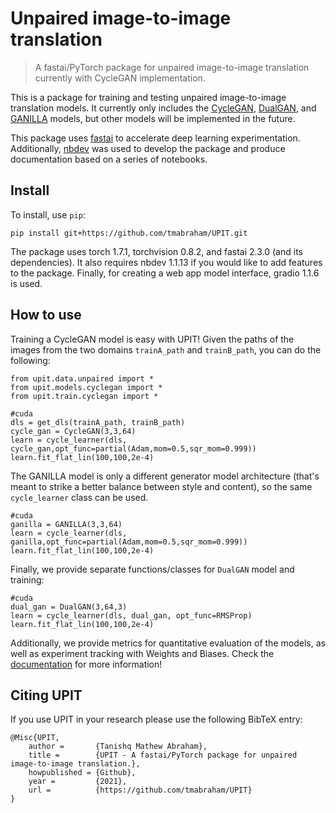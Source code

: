# Unpaired image-to-image translation
> A fastai/PyTorch package for unpaired image-to-image translation currently with CycleGAN implementation.


This is a package for training and testing unpaired image-to-image translation models. It currently only includes the [CycleGAN](https://junyanz.github.io/CycleGAN/), [DualGAN](https://arxiv.org/abs/1704.02510), and [GANILLA](https://arxiv.org/abs/2002.05638) models, but other models will be implemented in the future. 

This package uses [fastai](https://github.com/fastai/fastai) to accelerate deep learning experimentation. Additionally, [nbdev](https://github.com/fastai/nbdev) was used to develop the package and produce documentation based on a series of notebooks.

## Install

To install, use `pip`:

`pip install git+https://github.com/tmabraham/UPIT.git`

The package uses torch 1.7.1, torchvision 0.8.2, and fastai 2.3.0 (and its dependencies). It also requires nbdev 1.1.13 if you would like to add features to the package. Finally, for creating a web app model interface, gradio 1.1.6 is used.

## How to use

Training a CycleGAN model is easy with UPIT! Given the paths of the images from the two domains `trainA_path` and `trainB_path`, you can do the following:

```
from upit.data.unpaired import *
from upit.models.cyclegan import *
from upit.train.cyclegan import *
```

```
#cuda
dls = get_dls(trainA_path, trainB_path)
cycle_gan = CycleGAN(3,3,64)
learn = cycle_learner(dls, cycle_gan,opt_func=partial(Adam,mom=0.5,sqr_mom=0.999))
learn.fit_flat_lin(100,100,2e-4)
```

The GANILLA model is only a different generator model architecture (that's meant to strike a better balance between style and content), so the same `cycle_learner` class can be used.

```
#cuda
ganilla = GANILLA(3,3,64)
learn = cycle_learner(dls, ganilla,opt_func=partial(Adam,mom=0.5,sqr_mom=0.999))
learn.fit_flat_lin(100,100,2e-4)
```

Finally, we provide separate functions/classes for `DualGAN` model and training:

```
#cuda
dual_gan = DualGAN(3,64,3)
learn = cycle_learner(dls, dual_gan, opt_func=RMSProp)
learn.fit_flat_lin(100,100,2e-4)
```

Additionally, we provide metrics for quantitative evaluation of the models, as well as experiment tracking with Weights and Biases. Check the [documentation](https://tmabraham.github.io/UPIT) for more information!

## Citing UPIT
If you use UPIT in your research please use the following BibTeX entry:

```
@Misc{UPIT,
    author =       {Tanishq Mathew Abraham},
    title =        {UPIT - A fastai/PyTorch package for unpaired image-to-image translation.},
    howpublished = {Github},
    year =         {2021},
    url =          {https://github.com/tmabraham/UPIT}
}
```
